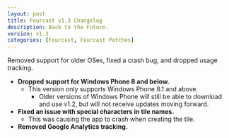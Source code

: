 ```yaml
---
layout: post
title: Fourcast v1.3 Changelog
description: Back to the Future.
version: v1.3
categories: [Fourcast, Fourcast Patches]
---
```


Removed support for older OSes, fixed a crash bug, and dropped usage tracking.

* **Dropped support for Windows Phone 8 and below.**
	* This version only supports Windows Phone 8.1 and above.
	    * Older versions of Windows Phone will still be able to download and use v1.2, but will not receive updates moving forward.
* **Fixed an issue with special characters in tile names.**
	* This was causing the app to crash when creating the tile.
* **Removed Google Analytics tracking.**
